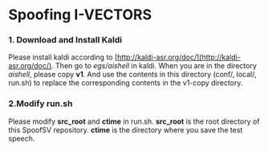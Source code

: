 # Spoofing I-VECTORS

### 1. Download and Install Kaldi

Please install kaldi according to [http://kaldi-asr.org/doc/](http://kaldi-asr.org/doc/). Then go to *egs/aishell* in kaldi.  When you are in the directory *aishell*, please copy **v1**. And use the contents in this directory (conf/, local/, run.sh) to replace the corresponding contents in the v1-copy directory.

### 2.Modify run.sh

Please modify **src_root** and **ctime** in run.sh. **src_root** is the root directory of this SpoofSV repository. **ctime** is the directory where you save the test speech.